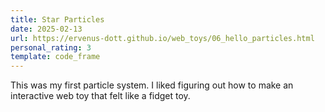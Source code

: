 ```yaml
---
title: Star Particles
date: 2025-02-13
url: https://ervenus-dott.github.io/web_toys/06_hello_particles.html
personal_rating: 3
template: code_frame
---
```


This was my first particle system. I liked figuring out how to make an interactive web toy that felt like a fidget toy.